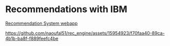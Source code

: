 # Recommendations with IBM

[Recommendation System webapp](https://recengine-eagrqlohkcewkibklrffzr.streamlit.app/)

https://github.com/naoufal51/rec_engine/assets/15954923/f70faa40-89ca-4b1b-ba8f-f889feefc4be
